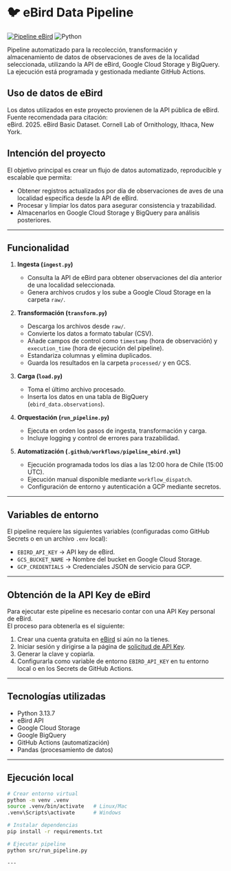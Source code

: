 # 🐦 eBird Data Pipeline
[![Pipeline eBird](https://github.com/Rominaraya/ebird-data-pipeline/actions/workflows/pipeline_ebird.yml/badge.svg)](https://github.com/Rominaraya/ebird-data-pipeline/actions/workflows/pipeline_ebird.yml)
![Python](https://img.shields.io/badge/python-3.13.7-blue.svg)

Pipeline automatizado para la recolección, transformación y almacenamiento de datos de observaciones de aves de la localidad seleccionada, utilizando la API de eBird, Google Cloud Storage y BigQuery.  
La ejecución está programada y gestionada mediante GitHub Actions.

## Uso de datos de eBird
Los datos utilizados en este proyecto provienen de la API pública de eBird.  
Fuente recomendada para citación:  
eBird. 2025. eBird Basic Dataset. Cornell Lab of Ornithology, Ithaca, New York.

## Intención del proyecto
El objetivo principal es crear un flujo de datos automatizado, reproducible y escalable que permita:

- Obtener registros actualizados por día de observaciones de aves de una localidad específica desde la API de eBird.
- Procesar y limpiar los datos para asegurar consistencia y trazabilidad.
- Almacenarlos en Google Cloud Storage y BigQuery para análisis posteriores.

---

## Funcionalidad

1. **Ingesta (`ingest.py`)**  
   - Consulta la API de eBird para obtener observaciones del día anterior de una localidad seleccionada.  
   - Genera archivos crudos y los sube a Google Cloud Storage en la carpeta `raw/`.

2. **Transformación (`transform.py`)**  
   - Descarga los archivos desde `raw/`.  
   - Convierte los datos a formato tabular (CSV).  
   - Añade campos de control como `timestamp` (hora de observación) y `execution_time` (hora de ejecución del pipeline).  
   - Estandariza columnas y elimina duplicados.  
   - Guarda los resultados en la carpeta `processed/` y en GCS.

3. **Carga (`load.py`)**  
   - Toma el último archivo procesado.  
   - Inserta los datos en una tabla de BigQuery (`ebird_data.observations`).  

4. **Orquestación (`run_pipeline.py`)**  
   - Ejecuta en orden los pasos de ingesta, transformación y carga.  
   - Incluye logging y control de errores para trazabilidad.

5. **Automatización (`.github/workflows/pipeline_ebird.yml`)**  
   - Ejecución programada todos los días a las 12:00 hora de Chile (15:00 UTC).  
   - Ejecución manual disponible mediante `workflow_dispatch`.  
   - Configuración de entorno y autenticación a GCP mediante secretos.

---

## Variables de entorno

El pipeline requiere las siguientes variables (configuradas como GitHub Secrets o en un archivo `.env` local):

- `EBIRD_API_KEY` → API key de eBird.  
- `GCS_BUCKET_NAME` → Nombre del bucket en Google Cloud Storage.  
- `GCP_CREDENTIALS` → Credenciales JSON de servicio para GCP.  

---
## Obtención de la API Key de eBird

Para ejecutar este pipeline es necesario contar con una API Key personal de eBird.  
El proceso para obtenerla es el siguiente:

1. Crear una cuenta gratuita en [eBird](https://ebird.org) si aún no la tienes.  
2. Iniciar sesión y dirigirse a la página de [solicitud de API Key](https://documenter.getpostman.com/view/664302/S1ENwy59).  
3. Generar la clave y copiarla.  
4. Configurarla como variable de entorno `EBIRD_API_KEY` en tu entorno local o en los Secrets de GitHub Actions.  

---

## Tecnologías utilizadas

- Python 3.13.7  
- eBird API  
- Google Cloud Storage  
- Google BigQuery  
- GitHub Actions (automatización)  
- Pandas (procesamiento de datos)

---

## Ejecución local

```bash
# Crear entorno virtual
python -m venv .venv
source .venv/bin/activate   # Linux/Mac
.venv\Scripts\activate      # Windows

# Instalar dependencias
pip install -r requirements.txt

# Ejecutar pipeline
python src/run_pipeline.py

---